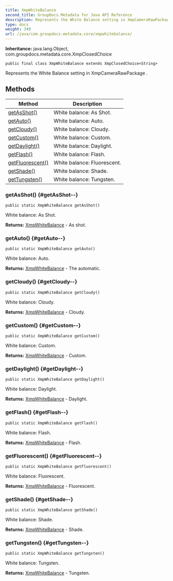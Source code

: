 ```yaml
---
title: XmpWhiteBalance
second_title: GroupDocs.Metadata for Java API Reference
description: Represents the White Balance setting in XmpCameraRawPackage.
type: docs
weight: 349
url: /java/com.groupdocs.metadata.core/xmpwhitebalance/
---
```

**Inheritance:**
java.lang.Object, com.groupdocs.metadata.core.XmpClosedChoice
```
public final class XmpWhiteBalance extends XmpClosedChoice<String>
```

Represents the White Balance setting in  XmpCameraRawPackage .
## Methods

| Method | Description |
| --- | --- |
| [getAsShot()](#getAsShot--) | White balance: As Shot. |
| [getAuto()](#getAuto--) | White balance: Auto. |
| [getCloudy()](#getCloudy--) | White balance: Cloudy. |
| [getCustom()](#getCustom--) | White balance: Custom. |
| [getDaylight()](#getDaylight--) | White balance: Daylight. |
| [getFlash()](#getFlash--) | White balance: Flash. |
| [getFluorescent()](#getFluorescent--) | White balance: Fluorescent. |
| [getShade()](#getShade--) | White balance: Shade. |
| [getTungsten()](#getTungsten--) | White balance: Tungsten. |
### getAsShot() {#getAsShot--}
```
public static XmpWhiteBalance getAsShot()
```


White balance: As Shot.

**Returns:**
[XmpWhiteBalance](../../com.groupdocs.metadata.core/xmpwhitebalance) - As shot.
### getAuto() {#getAuto--}
```
public static XmpWhiteBalance getAuto()
```


White balance: Auto.

**Returns:**
[XmpWhiteBalance](../../com.groupdocs.metadata.core/xmpwhitebalance) - The automatic.
### getCloudy() {#getCloudy--}
```
public static XmpWhiteBalance getCloudy()
```


White balance: Cloudy.

**Returns:**
[XmpWhiteBalance](../../com.groupdocs.metadata.core/xmpwhitebalance) - Cloudy.
### getCustom() {#getCustom--}
```
public static XmpWhiteBalance getCustom()
```


White balance: Custom.

**Returns:**
[XmpWhiteBalance](../../com.groupdocs.metadata.core/xmpwhitebalance) - Custom.
### getDaylight() {#getDaylight--}
```
public static XmpWhiteBalance getDaylight()
```


White balance: Daylight.

**Returns:**
[XmpWhiteBalance](../../com.groupdocs.metadata.core/xmpwhitebalance) - Daylight.
### getFlash() {#getFlash--}
```
public static XmpWhiteBalance getFlash()
```


White balance: Flash.

**Returns:**
[XmpWhiteBalance](../../com.groupdocs.metadata.core/xmpwhitebalance) - Flash.
### getFluorescent() {#getFluorescent--}
```
public static XmpWhiteBalance getFluorescent()
```


White balance: Fluorescent.

**Returns:**
[XmpWhiteBalance](../../com.groupdocs.metadata.core/xmpwhitebalance) - Fluorescent.
### getShade() {#getShade--}
```
public static XmpWhiteBalance getShade()
```


White balance: Shade.

**Returns:**
[XmpWhiteBalance](../../com.groupdocs.metadata.core/xmpwhitebalance) - Shade.
### getTungsten() {#getTungsten--}
```
public static XmpWhiteBalance getTungsten()
```


White balance: Tungsten.

**Returns:**
[XmpWhiteBalance](../../com.groupdocs.metadata.core/xmpwhitebalance) - Tungsten.
